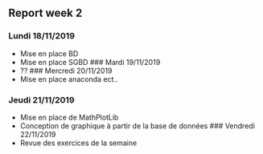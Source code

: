 ## Report week 2
### Lundi 18/11/2019
- Mise en place BD
- Mise en place SGBD
### Mardi 19/11/2019
- ??
### Mercredi 20/11/2019
- Mise en place anaconda ect..
### Jeudi 21/11/2019
- Mise en place de MathPlotLib
- Conception de graphique à partir de la base de données
### Vendredi 22/11/2019
- Revue des exercices de la semaine 